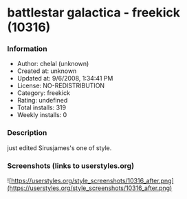 # battlestar galactica - freekick (10316)

### Information
- Author: chelal (unknown)
- Created at: unknown
- Updated at: 9/6/2008, 1:34:41 PM
- License: NO-REDISTRIBUTION
- Category: freekick
- Rating: undefined
- Total installs: 319
- Weekly installs: 0


### Description
just edited Sirusjames's one of style.


### Screenshots (links to userstyles.org)
![https://userstyles.org/style_screenshots/10316_after.png](https://userstyles.org/style_screenshots/10316_after.png)


